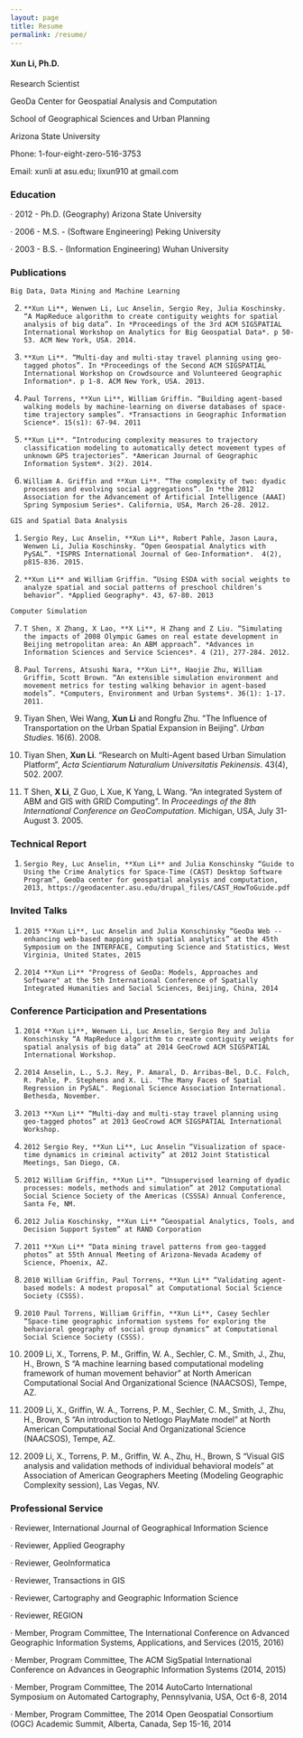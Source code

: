 ```yaml
---
layout: page
title: Resume
permalink: /resume/
---
```


#### **Xun Li**, Ph.D.

Research Scientist

GeoDa Center for Geospatial Analysis and Computation

School of Geographical Sciences and Urban Planning

Arizona State University

Phone: 1-four-eight-zero-516-3753

Email: xunli at asu.edu; lixun910 at gmail.com

### Education

·       2012 - Ph.D.  (Geography) Arizona State University

·       2006 - M.S. - (Software Engineering) Peking University

·       2003 - B.S. - (Information Engineering) Wuhan University

### Publications
`Big Data, Data Mining and Machine Learning`

2.     **Xun Li**, Wenwen Li, Luc Anselin, Sergio Rey, Julia Koschinsky. “A MapReduce algorithm to create contiguity weights for spatial analysis of big data”. In *Proceedings of the 3rd ACM SIGSPATIAL International Workshop on Analytics for Big Geospatial Data*. p 50-53. ACM New York, USA. 2014.

5.     **Xun Li**. “Multi-day and multi-stay travel planning using geo-tagged photos”. In *Proceedings of the Second ACM SIGSPATIAL International Workshop on Crowdsource and Volunteered Geographic Information*. p 1-8. ACM New York, USA. 2013.  

8.     Paul Torrens, **Xun Li**, William Griffin. “Building agent-based walking models by machine-learning on diverse databases of space-time trajectory samples”. *Transactions in Geographic Information Science*. 15(s1): 67-94. 2011

3.     **Xun Li**. “Introducing complexity measures to trajectory classification modeling to automatically detect movement types of unknown GPS trajectories”. *American Journal of Geographic Information System*. 3(2). 2014.

6.     William A. Griffin and **Xun Li**. “The complexity of two: dyadic processes and evolving social aggregations”. In *the 2012 Association for the Advancement of Artificial Intelligence (AAAI) Spring Symposium Series*. California, USA, March 26-28. 2012.

`GIS and Spatial Data Analysis`

1.     Sergio Rey, Luc Anselin, **Xun Li**, Robert Pahle, Jason Laura, Wenwen Li, Julia Koschinsky. “Open Geospatial Analytics with PySAL”. *ISPRS International Journal of Geo-Information*.  4(2), p815-836. 2015.

4.     **Xun Li** and William Griffin. “Using ESDA with social weights to analyze spatial and social patterns of preschool children’s behavior”. *Applied Geography*. 43, 67-80. 2013

`Computer Simulation`

7.     T Shen, X Zhang, X Lao, **X Li**, H Zhang and Z Liu. “Simulating the impacts of 2008 Olympic Games on real estate development in Beijing metropolitan area: An ABM approach”. *Advances in Information Sciences and Service Sciences*. 4 (21), 277-284. 2012.

9.     Paul Torrens, Atsushi Nara, **Xun Li**, Haojie Zhu, William Griffin, Scott Brown. “An extensible simulation environment and movement metrics for testing walking behavior in agent-based models”. *Computers, Environment and Urban Systems*. 36(1): 1-17. 2011.

10.   Tiyan Shen, Wei Wang, **Xun Li** and Rongfu Zhu. "The Influence of Transportation on the Urban Spatial Expansion in Beijing". *Urban Studies*. 16(6). 2008.

11.   Tiyan Shen, **Xun Li**. “Research on Multi-Agent based Urban Simulation Platform”, *Acta Scientiarum Naturalium Universitatis Pekinensis*. 43(4), 502. 2007.

12.   T Shen, **X Li**, Z Guo, L Xue, K Yang, L Wang. “An integrated System of ABM and GIS with GRID Computing”. In *Proceedings of the 8th International Conference on GeoComputation*. Michigan, USA, July 31-August 3. 2005.

### Technical Report
1.     Sergio Rey, Luc Anselin, **Xun Li** and Julia Konschinsky “Guide to Using the Crime Analytics for Space-Time (CAST) Desktop Software Program”, GeoDa center for geospatial analysis and computation, 2013, https://geodacenter.asu.edu/drupal_files/CAST_HowToGuide.pdf

### Invited Talks
1.     2015 **Xun Li**, Luc Anselin and Julia Konschinsky “GeoDa Web -- enhancing web-based mapping with spatial analytics” at the 45th Symposium on the INTERFACE, Computing Science and Statistics, West Virginia, United States, 2015

2.     2014 **Xun Li** "Progress of GeoDa: Models, Approaches and Software" at the 5th International Conference of Spatially Integrated Humanities and Social Sciences, Beijing, China, 2014

### Conference Participation and Presentations
1.     2014 **Xun Li**, Wenwen Li, Luc Anselin, Sergio Rey and Julia Konschinsky “A MapReduce algorithm to create contiguity weights for spatial analysis of big data” at 2014 GeoCrowd ACM SIGSPATIAL International Workshop.

2.     2014 Anselin, L., S.J. Rey, P. Amaral, D. Arribas-Bel, D.C. Folch, R. Pahle, P. Stephens and X. Li. "The Many Faces of Spatial Regression in PySAL". Regional Science Association International. Bethesda, November.

3.     2013 **Xun Li** “Multi-day and multi-stay travel planning using geo-tagged photos” at 2013 GeoCrowd ACM SIGSPATIAL International Workshop.

4.     2012 Sergio Rey, **Xun Li**, Luc Anselin “Visualization of space-time dynamics in criminal activity” at 2012 Joint Statistical Meetings, San Diego, CA.   

5.     2012 William Griffin, **Xun Li**. “Unsupervised learning of dyadic processes: models, methods and simulation” at 2012 Computational Social Science Society of the Americas (CSSSA) Annual Conference, Santa Fe, NM.

6.     2012 Julia Koschinsky, **Xun Li** “Geospatial Analytics, Tools, and Decision Support System” at RAND Corporation

7.     2011 **Xun Li** “Data mining travel patterns from geo-tagged photos” at 55th Annual Meeting of Arizona-Nevada Academy of Science, Phoenix, AZ.

8.     2010 William Griffin, Paul Torrens, **Xun Li** “Validating agent-based models: A modest proposal” at Computational Social Science Society (CSSS).

9.     2010 Paul Torrens, William Griffin, **Xun Li**, Casey Sechler “Space-time geographic information systems for exploring the behavioral geography of social group dynamics” at Computational Social Science Society (CSSS).

10.   2009 Li, X., Torrens, P. M., Griffin, W. A., Sechler, C. M., Smith, J., Zhu, H., Brown, S  “A machine learning based computational modeling framework of human movement behavior” at North American Computational Social And Organizational Science (NAACSOS), Tempe, AZ.

11.   2009 Li, X., Griffin, W. A., Torrens, P. M., Sechler, C. M., Smith, J., Zhu, H., Brown, S “An introduction to Netlogo PlayMate model” at North American Computational Social And Organizational Science (NAACSOS), Tempe, AZ.

12.   2009 Li, X., Torrens, P. M., Griffin, W. A.,  Zhu, H., Brown, S “Visual GIS analysis and validation methods of individual behavioral models” at Association of American Geographers Meeting (Modeling Geographic Complexity session), Las Vegas, NV.     

### Professional Service
·       Reviewer, International Journal of Geographical Information Science

·       Reviewer, Applied Geography

·       Reviewer, GeoInformatica

·       Reviewer, Transactions in GIS

·       Reviewer, Cartography and Geographic Information Science

·       Reviewer, REGION

·       Member, Program Committee, The International Conference on Advanced Geographic Information Systems, Applications, and Services (2015, 2016)

·       Member, Program Committee, The ACM SigSpatial International Conference on Advances in Geographic Information Systems (2014, 2015)

·       Member, Program Committee, The 2014 AutoCarto International Symposium on Automated Cartography, Pennsylvania, USA, Oct 6-8, 2014

·       Member, Program Committee, The 2014 Open Geospatial Consortium (OGC) Academic Summit, Alberta, Canada, Sep 15-16, 2014
